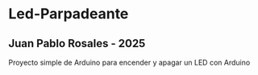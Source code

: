 # Led-Parpadeante
## Juan Pablo Rosales - 2025
Proyecto simple de Arduino para encender y apagar un LED con Arduino
